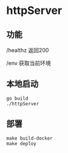 # httpServer
## 功能
/healthz 返回200

/env 获取当前环境


## 本地启动
```
go build
./httpServer
```

## 部署
```
make build-docker
make deploy
```